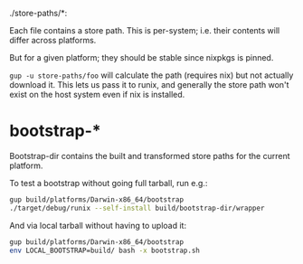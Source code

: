 ./store-paths/*:

Each file contains a store path. This is per-system; i.e. their contents will differ across platforms.

But for a given platform; they should be stable since nixpkgs is pinned.

`gup -u store-paths/foo` will calculate the path (requires nix) but not actually download it. This lets us pass it to runix, and generally the store path won't exist on the host system even if nix is installed.

# bootstrap-*

Bootstrap-dir contains the built and transformed store paths for the current platform.

To test a bootstrap without going full tarball, run e.g.:

```bash
gup build/platforms/Darwin-x86_64/bootstrap
./target/debug/runix --self-install build/bootstrap-dir/wrapper
```

And via local tarball without having to upload it:

```bash
gup build/platforms/Darwin-x86_64/bootstrap
env LOCAL_BOOTSTRAP=build/ bash -x bootstrap.sh
```

